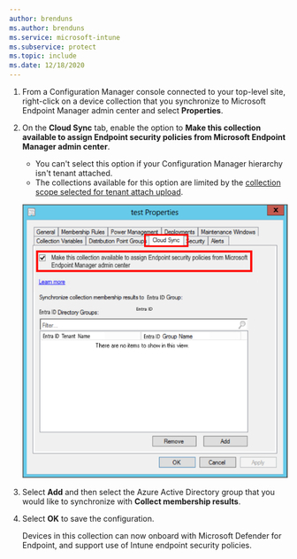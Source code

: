 ```yaml
---
author: brenduns
ms.author: brenduns
ms.service: microsoft-intune
ms.subservice: protect
ms.topic: include
ms.date: 12/18/2020
---
```

<!--Don't apply H2/H3 in this include file since they are context driven by article-->
1. From a Configuration Manager console connected to your top-level site, right-click on a device collection that you synchronize to Microsoft Endpoint Manager admin center and select **Properties**.

2. On the **Cloud Sync** tab, enable the option to **Make this collection available to assign Endpoint security policies from Microsoft Endpoint Manager admin center**.

   - You can't select this option if your Configuration Manager hierarchy isn't tenant attached.
   - The collections available for this option are limited by the [collection scope selected for tenant attach upload](../../../configmgr/tenant-attach/device-sync-actions.md#bkmk_edit). <!--CM7423168-->
  
   ![Configure cloud sync](../media/tenant-attach-intune/cloud-sync.png)

3. Select **Add** and then select the Azure Active Directory group that you would like to synchronize with **Collect membership results**.

4. Select **OK** to save the configuration.

   Devices in this collection can now onboard with Microsoft Defender for Endpoint, and support use of Intune endpoint security policies.
